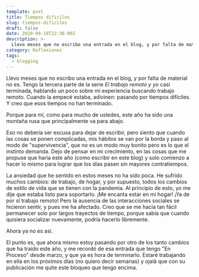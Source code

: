 ```yaml
---
template: post
title: Tiempos difíciles
slug: tiempos-dificiles
draft: false
date: 2020-09-18T22:36:00Z
description: >-
  Llevo meses que no escribo una entrada en el blog, y por falta de material no es.
category: Reflexiones
tags:
  - blogging
---
```


Llevo meses que no escribo una entrada en el blog, y por falta de material no es. Tengo la tercera parte de la serie _El trabajo remoto y yo_ casi terminada, hablando un poco sobre mi experiencia buscando trabajo remoto. Cuando la empecé estaba, adivinen: pasando por tiempos difíciles. Y creo que esos tiempos no han terminado.

Porque para mí, como para mucho de ustedes, este año ha sido una montaña rusa que principalmente va para abajo.

Eso no debería ser excusa para dejar de escribir, pero siento que cuando las
cosas se ponen complicadas, mis hábitos se van por la borda y paso al modo de
"supervivencia", que no es un modo muy bonito pero es lo que el instinto
demanda. Dejo de pensar en mi crecimiento, en las cosas que me propuse que haría
este año (como escribir en este blog) y solo comienzo a hacer lo mismo para
lograr que los días pasen sin mayores contratiempos.

La ansiedad que he sentido en estos meses no ha sido poca. He sufrido muchos cambios: de trabajo, de hogar, y por supuesto, todos los cambios de estilo de vida que se tienen con la pandemia. Al principio de esto, yo me dije que estaba listo para soportarlo. ¡Me encanta estar en mi hogar! ¡Ya de por sí trabajo remoto! Pero la ausencia de las interacciones sociales se hicieron sentir, y pues me ha afectado. Creo que se me hacía tan fácil permanecer solo por largos trayectos de tiempo, porque sabía que cuando quisiera socializar nuevamente, podría hacerlo libremente.

Ahora ya no es así.

El punto es, que ahora mismo estoy pasando por otro de los tanto cambios que ha
traído este año, y me recordó de esa entrada que tengo "En Proceso" desde marzo,
y que ya es hora de terminarlo. Estaré trabajando en ella en los próximos días
(no quiero decir semanas) y ojalá que con su publicación me quite este bloqueo
que tengo encima.
